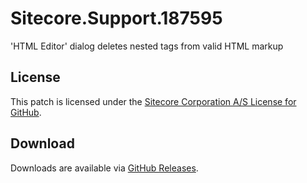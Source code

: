 # Sitecore.Support.187595
'HTML Editor&#8203;' dialog deletes nested tags from valid HTML markup&#8203;

## License  
This patch is licensed under the [Sitecore Corporation A/S License for GitHub](https://github.com/sitecoresupport/Sitecore.Support.187595/blob/master/LICENSE).  

## Download  
Downloads are available via [GitHub Releases](https://github.com/sitecoresupport/Sitecore.Support.187595/releases).  
